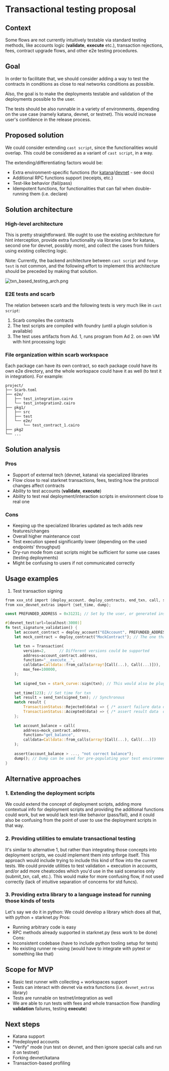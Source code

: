 # Transactional testing proposal

## Context

Some flows are not currently intuitively testable via standard testing methods, 
like accounts logic (__validate__, __execute__ etc.), transaction rejections,
fees, contract upgrade flows, and other e2e testing procedures.

## Goal

In order to facilitate that, we should consider adding a way to test
the contracts in conditions as close to real networks conditions as possible.

Also, the goal is to make the deployments testable and validation 
of the deployments possible to the user. 

The tests should be also runnable in a variety of environments, depending on the
use case (namely katana, devnet, or testnet). This would increase user's confidence
in the release process.

## Proposed solution

We could consider extending `cast script`, since the functionalities would overlap.
This could be considered as a variant of `cast script`, in a way. 

The extending/differentiating factors would be:

- Extra environment-specific functions (for [katana](https://book.dojoengine.org/toolchain/katana/reference.html#custom-methods)/[devnet](https://github.com/0xSpaceShard/starknet-devnet-rs#dumping--loading) - see docs)
- Additional RPC functions support (receipts, etc.)
- Test-like behavior (fail/pass)
- Idempotent functions, for functionalities that can fail when double-running them (i.e. declare)


## Solution architecture

### High-level architecture
This is pretty straightforward. We ought to use the existing architecture for hint interception,
provide extra functionality via libraries (one for katana, second one for devnet, possibly more), and collect the cases from
folders using existing collecting logic. 

Note: Currently, the backend architecture between `cast script` and `forge test` is not common,
and the following effort to implement this architecture should be preceded by making that solution.

![txn_based_testing_arch.png](./txn_based_testing_arch.png)

### E2E tests and scarb

The relation between scarb and the following tests is very much like in `cast script`:
1. Scarb compiles the contracts
2. The test scripts are compiled with foundry (until a plugin solution is available)
3. The test uses artifacts from Ad. 1, runs program from Ad 2. on own VM with hint processing logic 

### File organization within scarb workspace

Each package can have its own contract, so each package could have its own e2e directory, 
and the whole workspace could have it as well (to test it in integration).
For example:
```
project/
├── Scarb.toml
├── e2e/
│   ├── test_integration.cairo
│   └── test_integration2.cairo
├── pkg1/
│   ├── src
│   ├── test
│   └── e2e/
│       └── test_contract_1.cairo
├── pkg2
└── ...
```
## Solution analysis

### Pros

- Support of external tech (devnet, katana) via specialized libraries
- Flow close to real starknet transactions, fees, testing how the protocol changes affect contracts
- Ability to test accounts (__validate__, __execute__)
- Ability to test real deployment/interaction scripts in environment close to real one

### Cons
- Keeping up the specialized libraries updated as tech adds new features/changes
- Overall higher maintenance cost
- Test execution speed significantly lower (depending on the used endpoints' throughput)
- Dry-run mode from cast scripts might be sufficient for some use cases (testing deployments)
- Might be confusing to users if not communicated correctly


## Usage examples
1. Test transaction signing
```rust
from xxx_std import {deploy_account, deploy_contracts, end_txn, call, stark_curve, Transaction, TransactionStatus, Calldata, Call};  
from xxx_devnet_extras import {set_time, dump};

const PREFUNDED_ADDRESS = 0x31231; // Set by the user, or generated inside the test

#[devnet_test(url=localhost:3000)]
fn test_signature_validation() {
    let account_contract = deploy_account("OZAccount", PREFUNDED_ADDRESS, );
    let mock_contract = deploy_contract("MockContract"); // The one that account is calling

    let txn = Transaction(
        version=2,      // Different versions could be supported
        address=account_contract.address,
        function="__execute__", 
        calldata=Calldata::from_calls(array![Call(...), Call(...)])),
        max_fee=100000,
    );
    
    let signed_txn = stark_curve::sign(txn); // This would also be pluggable, for users to be able to sign with different curves
    
    set_time(123); // Set time for txn
    let result = send_txn(signed_txn); // Synchronous
    match result {
        TransactionStatus::Rejected(data) => { /* assert failure data or gas */ },
        TransactionStatus::Accepted(data) => { /* assert result data  or gas */ }
    };
    
    let account_balance = call(
        address=mock_contract.address, 
        function="get_balance",
        calldata=Calldata::from_calls(array![Call(...), Call(...)])
    );
    
    assert(account_balance > ..., "not correct balance");
    dump(); // Dump can be used for pre-populating your test environment
}
```

## Alternative approaches

### 1. Extending the deployment scripts

We could extend the concept of deployment scripts, adding more contextual info for deployment scripts and providing 
the additional functions could work, but we would lack test-like behavior (pass/fail), and it could also be confusing
from the point of user to use the deployment scripts in that way.


### 2. Providing utilities to emulate transactional testing

It's similar to alternative 1, but rather than integrating those concepts into deployment scripts,
we could implement them into snforge itself.
This approach would include trying to include this kind of flow into the current tests.
We could provide utilities to test validation + execution in accounts, and/or add more cheatcodes which you'd use in the 
said scenarios only (submit_txn, call, etc.). This would make for more confusing flow, if not used correctly
(lack of intuitive separation of concerns for std funcs).


### 3. Providing extra library to a language instead for running those kinds of tests
Let's say we do it in python:
We could develop a library which does all that, with python + starknet.py
Pros: 
- Running arbitrary code is easy
- RPC methods already supported in starknet.py (less work to be done)
Cons:
- Inconsistent codebase (have to include python tooling setup for tests)
- No existing runner re-using (would have to integrate with pytest or something like that)

## Scope for MVP

- Basic test runner with collecting + workspaces support
- Tests can interact with devnet via extra functions (i.e. `devnet_extras` library)
- Tests are runnable on testnet/integration as well
- We are able to run tests with fees and whole transaction flow (handling __validation__ failures, testing __execute__)

## Next steps

- Katana support
- Predeployed accounts
- "Verify" mode (run test on devnet, and then ignore special calls and run it on testnet)
- Forking devnet/katana
- Transaction-based profiling
